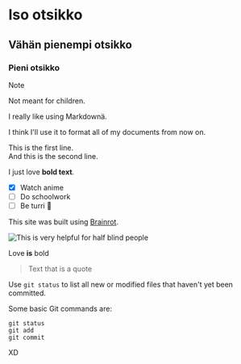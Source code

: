 # Iso otsikko
## Vähän pienempi otsikko
### Pieni otsikko

> [!NOTE]
> Not meant for children.

I really like using Markdownä.

I think I'll use it to format all of my documents from now on. 

This is the first line.  
And this is the second line. 

I just love **bold text**.

- [x] Watch anime
- [ ] Do schoolwork
- [ ] Be turri :tada:

This site was built using [Brainrot](https://youtu.be/Vok27mth780?si=q4x6CmCXzR7uwAmx).

![This is very helpful for half blind people](https://tenor.com/fi/view/anime-rikka-finger-spin-gif-13642329)

Love **is** bold

> Text that is a quote

Use `git status` to list all new or modified files that haven't yet been committed.

Some basic Git commands are:
```
git status
git add
git commit
```

<a name="unique-anchor-name">XD</a>